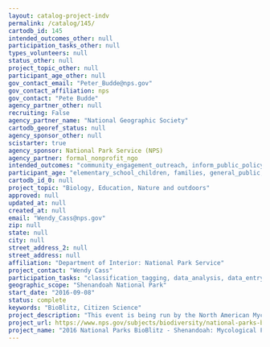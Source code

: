 ```yaml
---
layout: catalog-project-indv
permalink: /catalog/145/
cartodb_id: 145
intended_outcomes_other: null
participation_tasks_other: null
types_volunteers: null
status_other: null
project_topic_other: null
participant_age_other: null
gov_contact_email: "Peter_Budde@nps.gov"
gov_contact_affiliation: nps
gov_contact: "Pete Budde"
agency_partner_other: null
recruiting: False
agency_partner_name: "National Geographic Society"
cartodb_georef_status: null
agency_sponsor_other: null
scistarter: true
agency_sponsor: National Park Service (NPS)
agency_partner: formal_nonprofit_ngo
intended_outcomes: "community_engagement_outreach, inform_public_policy, io_education, operational_integration_use, research_advancement"
participant_age: "elementary_school_children, families, general_public, middle_school_children, targeted_group, teens"
cartodb_id_0: null
project_topic: "Biology, Education, Nature and outdoors"
approved: null
updated_at: null
created_at: null
email: "Wendy_Cass@nps.gov"
zip: null
state: null
city: null
street_address_2: null
street_address: null
affiliation: "Department of Interior: National Park Service"
project_contact: "Wendy Cass"
participation_tasks: "classification_tagging, data_analysis, data_entry, finding_entities, identification, learning, observation, site_selection_description, specimen_sample_collection"
geographic_scope: "Shenandoah National Park"
start_date: "2016-09-08"
status: complete
keywords: "BioBlitz, Citizen Science"
project_description: "This event is being run by the North American Mycological Association with support for the the Mycological Association of Washington. This event will be based in Front Royal, VA outside the Park. Buses will transport participants into the park to collect along trails in the northern district. The foray aims to observe and/or collect and identify as many species of fungi (including lichens) as possible within the northern district of Shenandoah National Park. "
project_url: https://www.nps.gov/subjects/biodiversity/national-parks-bioblitz.htm
project_name: "2016 National Parks BioBlitz - Shenandoah: Mycological Foray"
---
```

